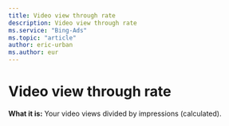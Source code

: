 ```yaml
---
title: Video view through rate
description: Video view through rate
ms.service: "Bing-Ads"
ms.topic: "article"
author: eric-urban
ms.author: eur
---
```


# Video view through rate

**What it is:** Your video views divided by impressions (calculated).


